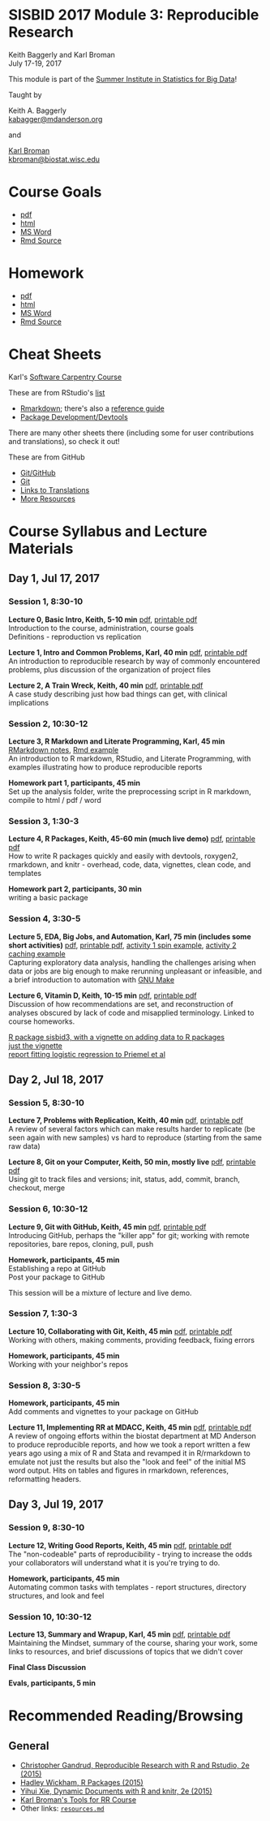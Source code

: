 # SISBID 2017 Module 3: Reproducible Research
Keith Baggerly and Karl Broman  
July 17-19, 2017  

This module is part of the
[Summer Institute in Statistics for Big Data](https://www.biostat.washington.edu/suminst/sisbid)!

Taught by

Keith A. Baggerly
<br/>
[kabagger@mdanderson.org](mailto:kabagger@mdanderson.org)

and

[Karl Broman](http://kbroman.org)
<br/>
[kbroman@biostat.wisc.edu](mailto:kbroman@biostat.wisc.edu)

# Course Goals

- [pdf](RRcourse_goals.pdf)
- [html](RRcourse_goals.html)
- [MS Word](RRcourse_goals.docx)
- [Rmd Source](RRcourse_goals.Rmd)

# Homework

- [pdf](homework.pdf)
- [html](homework.html)
- [MS Word](homework.docx)
- [Rmd Source](homework.Rmd)

# Cheat Sheets

Karl's [Software Carpentry Course](https://kbroman.wordpress.com/2015/04/29/cheat-sheets-for-r-based-software-carpentry-course/)

These are from RStudio's [list](https://www.rstudio.com/resources/cheatsheets/)

* [Rmarkdown](http://www.rstudio.com/wp-content/uploads/2016/03/rmarkdown-cheatsheet-2.0.pdf); there's also a [reference guide](http://www.rstudio.com/wp-content/uploads/2015/03/rmarkdown-reference.pdf)
* [Package Development/Devtools](http://www.rstudio.com/wp-content/uploads/2015/06/devtools-cheatsheet.pdf)

There are many other sheets there (including some for user contributions and translations), so check it out!

These are from GitHub

* [Git/GitHub](https://services.github.com/on-demand/downloads/github-git-cheat-sheet.pdf)
* [Git](https://education.github.com/git-cheat-sheet-education.pdf)
* [Links to Translations](https://services.github.com/resources/cheatsheets/)
* [More Resources](https://help.github.com/articles/git-and-github-learning-resources/)

# Course Syllabus and Lecture Materials

## Day 1, Jul 17, 2017

### Session 1, 8:30-10

**Lecture 0, Basic Intro, Keith, 5-10 min**
[pdf](2017_SISBID_3_00_basic_intro.pdf),
[printable pdf](2017_SISBID_3_00_basic_intro_printable.pdf)
<br/>
Introduction to the course, administration, course goals
<br/>
Definitions - reproduction vs replication

**Lecture 1, Intro and Common Problems, Karl, 40 min**
[pdf](2017_SISBID_3_01_introduction_slides.pdf),
[printable pdf](2017_SISBID_3_01_introduction_printable.pdf)
<br/>
An introduction to reproducible research by way of commonly
encountered problems, plus discussion of the organization of project
files

**Lecture 2, A Train Wreck, Keith, 40 min**
[pdf](2017_SISBID_3_02_train_wreck.pdf),
[printable pdf](2017_SISBID_3_02_train_wreck_printable.pdf)
<br/>
A case study describing just how bad things can get, with clinical implications

### Session 2, 10:30-12

**Lecture 3, R Markdown and Literate Programming, Karl, 45 min**
[RMarkdown notes](2017_SISBID_3_03_Rmarkdown.md),
[Rmd example](2017_SISBID_3_03_example.Rmd)
<br/>
An introduction to R markdown, RStudio, and Literate Programming, with examples illustrating how to produce reproducible reports

**Homework part 1, participants, 45 min**
<br/>
Set up the analysis folder, write the preprocessing script in R markdown, compile to html / pdf / word

### Session 3, 1:30-3

**Lecture 4, R Packages, Keith, 45-60 min (much live demo)**
[pdf](2017_SISBID_3_04_r_packages.pdf),
[printable pdf](2017_SISBID_3_04_r_packages_printable.pdf)
<br/>
How to write R packages quickly and easily with devtools, roxygen2, rmarkdown, and knitr - overhead, code, data, vignettes, clean code, and templates

**Homework part 2, participants, 30 min**
<br/>
writing a basic package

### Session 4, 3:30-5

**Lecture 5, EDA, Big Jobs, and Automation, Karl, 75 min (includes some short activities)**
[pdf](2017_SISBID_3_05_bigjobs_slides.pdf),
[printable pdf](2017_SISBID_3_05_bigjobs_printable.pdf),
[activity 1 spin example](2017_SISBID_3_05_bigjobs_activity1_spin.R),
[activity 2 caching example](2017_SISBID_3_05_bigjobs_activity2_cache.Rmd)
<br/>
Capturing exploratory data analysis, handling the challenges
arising when data or jobs are big enough to make rerunning unpleasant
or infeasible, and a brief introduction to automation with
[GNU Make](https://www.gnu.org/software/make/)

**Lecture 6, Vitamin D, Keith, 10-15 min**
[pdf](2017_SISBID_3_06_vitamin_d.pdf),
[printable pdf](2017_SISBID_3_06_vitamin_d_printable.pdf)
<br/>
Discussion of how recommendations are set, and reconstruction of analyses obscured by lack of code and misapplied terminology. Linked to course homeworks.

[R package sisbid3, with a vignette on adding data to R packages](sisbid3_0.1.0.tar.gz)<br/>
[just the vignette](loadingData.html)<br/>
[report fitting logistic regression to Priemel et al](estimatesFromPriemel.pdf)

## Day 2, Jul 18, 2017

### Session 5, 8:30-10

**Lecture 7, Problems with Replication, Keith, 40 min**
[pdf](2017_SISBID_3_07_problems_w_replication.pdf),
[printable pdf](2017_SISBID_3_07_problems_w_replication_printable.pdf)
<br/>
A review of several factors which can make results harder to replicate (be seen again with new samples) vs hard to reproduce (starting from the same raw data)

**Lecture 8, Git on your Computer, Keith, 50 min, mostly live**
[pdf](2017_SISBID_3_08_git_1_solo.pdf),
[printable pdf](2017_SISBID_3_08_git_1_solo_printable.pdf)
<br/>
Using git to track files and versions; init, status, add, commit, branch, checkout, merge

### Session 6, 10:30-12

**Lecture 9, Git with GitHub, Keith, 45 min**
[pdf](2017_SISBID_3_09_git_2_github.pdf),
[printable pdf](2017_SISBID_3_09_git_2_github_printable.pdf)
<br/>
Introducing GitHub, perhaps the "killer app" for git; working with remote repositories, bare repos, cloning, pull, push

**Homework, participants, 45 min**
<br/>
Establishing a repo at GitHub
<br/>
Post your package to GitHub

This session will be a mixture of lecture and live demo.

### Session 7, 1:30-3

**Lecture 10, Collaborating with Git, Keith, 45 min**
[pdf](2017_SISBID_3_10_git_3_collab.pdf),
[printable pdf](2017_SISBID_3_10_git_3_collab_printable.pdf)
<br/>
Working with others, making comments, providing feedback, fixing errors

**Homework, participants, 45 min**
<br/>
Working with your neighbor's repos

### Session 8, 3:30-5

**Homework, participants, 45 min**
<br/>
Add comments and vignettes to your package on GitHub

**Lecture 11, Implementing RR at MDACC, Keith, 45 min**
[pdf](2017_SISBID_3_11_mdacc_start.pdf),
[printable pdf](2017_SISBID_3_11_mdacc_start_printable.pdf)
<br/>
A review of ongoing efforts within the biostat department at MD Anderson to produce reproducible reports, and how we took a report written a few years ago using a mix of R and Stata and revamped it in R/rmarkdown to emulate not just the results but also the "look and feel" of the initial MS word output. Hits on tables and figures in rmarkdown, references, reformatting headers.

## Day 3, Jul 19, 2017

### Session 9, 8:30-10

**Lecture 12, Writing Good Reports, Keith, 45 min**
[pdf](2017_SISBID_3_12_good_reports.pdf),
[printable pdf](2017_SISBID_3_12_good_reports_printable.pdf)
<br/>
The "non-codeable" parts of reproducibility - trying to increase the odds your collaborators will understand what it is you're trying to do.

**Homework, participants, 45 min**
<br/>
Automating common tasks with templates - report structures, directory structures, and look and feel

### Session 10, 10:30-12

**Lecture 13, Summary and Wrapup, Karl, 45 min**
[pdf](2017_SISBID_3_13_summary_slides.pdf),
[printable pdf](2017_SISBID_3_13_summary_printable.pdf)
<br/>
Maintaining the Mindset, summary of the course, sharing your work,
some links to resources, and brief discussions of topics that we
didn't cover

**Final Class Discussion**

**Evals, participants, 5 min**

# Recommended Reading/Browsing

## General

* [Christopher Gandrud, Reproducible Research with R and Rstudio, 2e (2015)](http://www.amazon.com/Reproducible-Research-Studio-Second-Chapman-ebook/dp/B010ACWGBI/ref=tmm_kin_title_0?_encoding=UTF8&sr=&qid=)
* [Hadley Wickham, R Packages (2015)](http://www.amazon.com/R-Packages-Hadley-Wickham-ebook/dp/B00VAYCHL0/ref=pd_sim_351_6?ie=UTF8&refRID=1E8HS30WBHRCW45SEWXM)
* [Yihui Xie, Dynamic Documents with R and knitr, 2e (2015)](http://www.amazon.com/Dynamic-Documents-knitr-Second-Chapman-ebook/dp/B00ZBYPJEW/ref=tmm_kin_title_0?_encoding=UTF8&sr=&qid=)
* [Karl Broman's Tools for RR Course](http://kbroman.org/Tools4RR/)
* Other links: [`resources.md`](resources.md)
